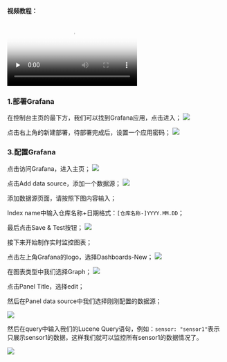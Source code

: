 **视频教程：**

<video id="video" controls="" preload="none" poster="http://onzeipdi1.bkt.clouddn.com/mp4-bg.png">
      <source id="mp4" src="http://docs.qiniucdn.com/monitor111.mov" type="video/mp4"></video>

</br>

### 1.部署Grafana

在控制台主页的最下方，我们可以找到Grafana应用，点击进入；
![](http://docs.qiniucdn.com/monitor3.png)

点击右上角的新建部署，待部署完成后，设置一个应用密码；
![](http://docs.qiniucdn.com/monitor4.png)

### 3.配置Grafana

点击访问Grafana，进入主页；
![](http://docs.qiniucdn.com/monitor5.png)

点击Add data source，添加一个数据源；
![](http://docs.qiniucdn.com/monitor6.png)

添加数据源页面，请按照下图内容输入；

Index name中输入仓库名称+日期格式：`[仓库名称-]YYYY.MM.DD`；

最后点击Save & Test按钮；
![](http://docs.qiniucdn.com/monitor77.png)

接下来开始制作实时监控图表；

点击左上角Grafana的logo，选择Dashboards-New；
![](http://docs.qiniucdn.com/monitor8.png)

在图表类型中我们选择Graph；
![](http://docs.qiniucdn.com/monitor9.png)

点击Panel Title，选择edit；

然后在Panel data source中我们选择刚刚配置的数据源；

![](http://docs.qiniucdn.com/monitor111.png)

然后在query中输入我们的Lucene Query语句，例如：`sensor: "sensor1"`表示只展示sensor1的数据，这样我们就可以监控所有sensor1的数据情况了。

![](http://docs.qiniucdn.com/monitor112.png)

